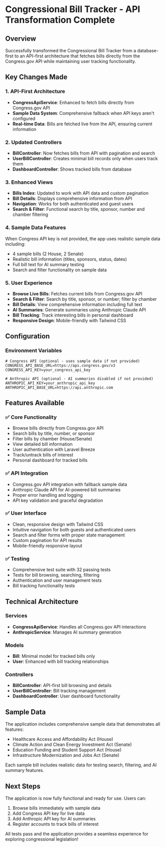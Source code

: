 # Congressional Bill Tracker - API Transformation Complete

## Overview
Successfully transformed the Congressional Bill Tracker from a database-first to an API-first architecture that fetches bills directly from the Congress.gov API while maintaining user tracking functionality.

## Key Changes Made

### 1. API-First Architecture
- **CongressApiService**: Enhanced to fetch bills directly from Congress.gov API
- **Sample Data System**: Comprehensive fallback when API keys aren't configured
- **Real-time Data**: Bills are fetched live from the API, ensuring current information

### 2. Updated Controllers
- **BillController**: Now fetches bills from API with pagination and search
- **UserBillController**: Creates minimal bill records only when users track them
- **DashboardController**: Shows tracked bills from database

### 3. Enhanced Views
- **Bills Index**: Updated to work with API data and custom pagination
- **Bill Details**: Displays comprehensive information from API
- **Navigation**: Works for both authenticated and guest users
- **Search & Filter**: Functional search by title, sponsor, number and chamber filtering

### 4. Sample Data Features
When Congress API key is not provided, the app uses realistic sample data including:
- 4 sample bills (2 House, 2 Senate)
- Realistic bill information (titles, sponsors, status, dates)
- Full bill text for AI summary testing
- Search and filter functionality on sample data

### 5. User Experience
- **Browse Live Bills**: Fetches current bills from Congress.gov API
- **Search & Filter**: Search by title, sponsor, or number; filter by chamber
- **Bill Details**: View comprehensive information including full text
- **AI Summaries**: Generate summaries using Anthropic Claude API
- **Bill Tracking**: Track interesting bills in personal dashboard
- **Responsive Design**: Mobile-friendly with Tailwind CSS

## Configuration

### Environment Variables
```env
# Congress API (optional - uses sample data if not provided)
CONGRESS_API_BASE_URL=https://api.congress.gov/v3
CONGRESS_API_KEY=your_congress_api_key

# Anthropic API (optional - AI summaries disabled if not provided)
ANTHROPIC_API_KEY=your_anthropic_api_key
ANTHROPIC_API_BASE_URL=https://api.anthropic.com
```

## Features Available

### ✅ Core Functionality
- Browse bills directly from Congress.gov API
- Search bills by title, number, or sponsor
- Filter bills by chamber (House/Senate)
- View detailed bill information
- User authentication with Laravel Breeze
- Track/untrack bills of interest
- Personal dashboard for tracked bills

### ✅ API Integration
- Congress.gov API integration with fallback sample data
- Anthropic Claude API for AI-powered bill summaries
- Proper error handling and logging
- API key validation and graceful degradation

### ✅ User Interface
- Clean, responsive design with Tailwind CSS
- Intuitive navigation for both guests and authenticated users
- Search and filter forms with proper state management
- Custom pagination for API results
- Mobile-friendly responsive layout

### ✅ Testing
- Comprehensive test suite with 32 passing tests
- Tests for bill browsing, searching, filtering
- Authentication and user management tests
- Bill tracking functionality tests

## Technical Architecture

### Services
- **CongressApiService**: Handles all Congress.gov API interactions
- **AnthropicService**: Manages AI summary generation

### Models
- **Bill**: Minimal model for tracked bills only
- **User**: Enhanced with bill tracking relationships

### Controllers
- **BillController**: API-first bill browsing and details
- **UserBillController**: Bill tracking management
- **DashboardController**: User dashboard functionality

## Sample Data
The application includes comprehensive sample data that demonstrates all features:
- Healthcare Access and Affordability Act (House)
- Climate Action and Clean Energy Investment Act (Senate)
- Education Funding and Student Support Act (House)
- Infrastructure Modernization and Jobs Act (Senate)

Each sample bill includes realistic data for testing search, filtering, and AI summary features.

## Next Steps
The application is now fully functional and ready for use. Users can:
1. Browse bills immediately with sample data
2. Add Congress API key for live data
3. Add Anthropic API key for AI summaries
4. Register accounts to track bills of interest

All tests pass and the application provides a seamless experience for exploring congressional legislation!
